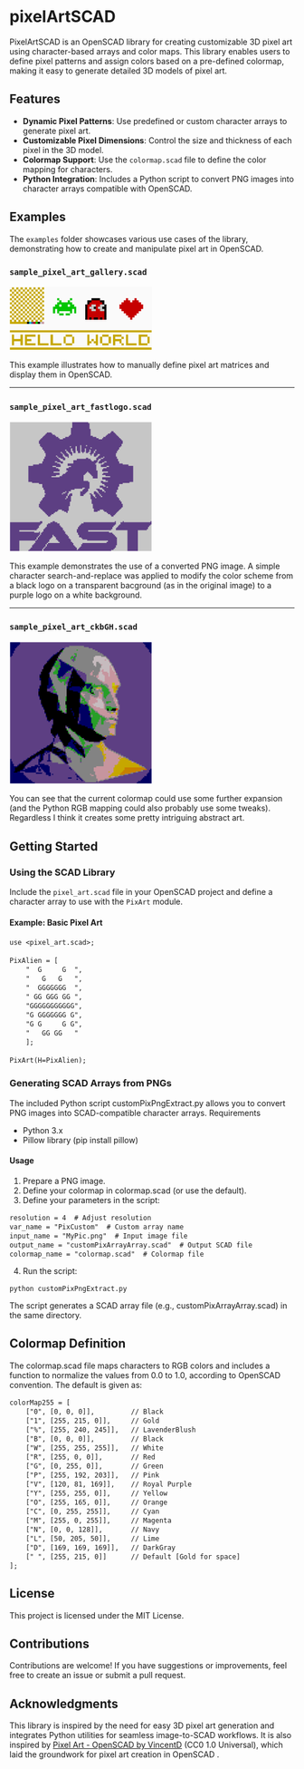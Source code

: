 # pixelArtSCAD

PixelArtSCAD is an OpenSCAD library for creating customizable 3D pixel art using character-based arrays and color maps. This library enables users to define pixel patterns and assign colors based on a pre-defined colormap, making it easy to generate detailed 3D models of pixel art.

## Features

- **Dynamic Pixel Patterns**: Use predefined or custom character arrays to generate pixel art.
- **Customizable Pixel Dimensions**: Control the size and thickness of each pixel in the 3D model.
- **Colormap Support**: Use the `colormap.scad` file to define the color mapping for characters.
- **Python Integration**: Includes a Python script to convert PNG images into character arrays compatible with OpenSCAD.

## Examples

The `examples` folder showcases various use cases of the library, demonstrating how to create and manipulate pixel art in OpenSCAD.

### `sample_pixel_art_gallery.scad`

<img src="assets/gallery_example.png" alt="Gallery Example" style="width: 50%;">

This example illustrates how to manually define pixel art matrices and display them in OpenSCAD.

---

### `sample_pixel_art_fastlogo.scad`

<img src="assets/fastlogo_example.png" alt="FastLogo Example" style="width: 50%;">

This example demonstrates the use of a converted PNG image. A simple character search-and-replace was applied to modify the color scheme from a black logo on a transparent bacground (as in the original image) to a purple logo on a white background.

---

### `sample_pixel_art_ckbGH.scad`

<img src="assets/ckbGH_example.png" alt="CKBGH Example" style="width: 50%;">

You can see that the current colormap could use some further expansion (and the Python RGB mapping could also probably use some tweaks). Regardless I think it creates some pretty intriguing abstract art.

## Getting Started

### Using the SCAD Library

Include the `pixel_art.scad` file in your OpenSCAD project and define a character array to use with the `PixArt` module.

#### Example: Basic Pixel Art

```
use <pixel_art.scad>;

PixAlien = [
    "  G     G  ",
    "   G   G   ",
    "  GGGGGGG  ",
    " GG GGG GG ",
    "GGGGGGGGGGG",
    "G GGGGGGG G",
    "G G     G G",
    "   GG GG   "
    ];

PixArt(H=PixAlien);

```

### Generating SCAD Arrays from PNGs

The included Python script customPixPngExtract.py allows you to convert PNG images into SCAD-compatible character arrays.
Requirements

- Python 3.x
- Pillow library (pip install pillow)

#### Usage

1. Prepare a PNG image.
2. Define your colormap in colormap.scad (or use the default).
3. Define your parameters in the script:

```
resolution = 4  # Adjust resolution
var_name = "PixCustom"  # Custom array name
input_name = "MyPic.png"  # Input image file
output_name = "customPixArrayArray.scad"  # Output SCAD file
colormap_name = "colormap.scad"  # Colormap file
```

4. Run the script:

```
python customPixPngExtract.py
```

The script generates a SCAD array file (e.g., customPixArrayArray.scad) in the same directory.

## Colormap Definition

The colormap.scad file maps characters to RGB colors and includes a function to normalize the values from 0.0 to 1.0, according to OpenSCAD convention. The default is given as:

```
colorMap255 = [
    ["0", [0, 0, 0]],         // Black
    ["1", [255, 215, 0]],     // Gold
    ["%", [255, 240, 245]],   // LavenderBlush
    ["B", [0, 0, 0]],         // Black
    ["W", [255, 255, 255]],   // White
    ["R", [255, 0, 0]],       // Red
    ["G", [0, 255, 0]],       // Green
    ["P", [255, 192, 203]],   // Pink
    ["V", [120, 81, 169]],    // Royal Purple
    ["Y", [255, 255, 0]],     // Yellow
    ["O", [255, 165, 0]],     // Orange
    ["C", [0, 255, 255]],     // Cyan
    ["M", [255, 0, 255]],     // Magenta
    ["N", [0, 0, 128]],       // Navy
    ["L", [50, 205, 50]],     // Lime
    ["D", [169, 169, 169]],   // DarkGray
    [" ", [255, 215, 0]]      // Default [Gold for space]
];
```

## License

This project is licensed under the MIT License.

## Contributions

Contributions are welcome! If you have suggestions or improvements, feel free to create an issue or submit a pull request.

## Acknowledgments

This library is inspired by the need for easy 3D pixel art generation and integrates Python utilities for seamless image-to-SCAD workflows. It is also inspired by [Pixel Art - OpenSCAD by VincentD](https://www.thingiverse.com/thing:1217811) (CC0 1.0 Universal), which laid the groundwork for pixel art creation in OpenSCAD .
